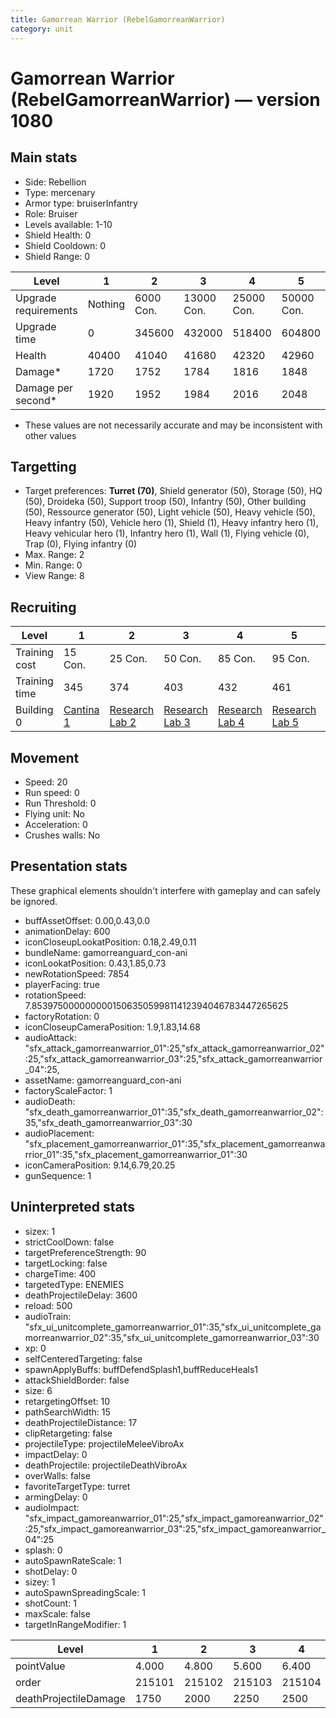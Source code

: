 ```yaml
---
title: Gamorrean Warrior (RebelGamorreanWarrior)
category: unit
---
```


# Gamorrean Warrior (RebelGamorreanWarrior) — version 1080

## Main stats

  * Side: Rebellion
  * Type: mercenary
  * Armor type: bruiserInfantry
  * Role: Bruiser
  * Levels available: 1-10
  * Shield Health: 0
  * Shield Cooldown: 0
  * Shield Range: 0

|Level               |1      |2        |3         |4         |5         |6         |7         |8          |9          |10         |
|--------------------|-------|---------|----------|----------|----------|----------|----------|-----------|-----------|-----------|
|Upgrade requirements|Nothing|6000 Con.|13000 Con.|25000 Con.|50000 Con.|75000 Con.|85000 Con.|135000 Con.|140000 Con.|190000 Con.|
|Upgrade time        |0      |345600   |432000    |518400    |604800    |691200    |777600    |864000     |950400     |1036800    |
|Health              |40400  |41040    |41680     |42320     |42960     |43600     |45520     |46800      |48080      |50000      |
|Damage*             |1720   |1752     |1784      |1816      |1848      |1880      |1976      |2040       |2104       |2200       |
|Damage per second*  |1920   |1952     |1984      |2016      |2048      |2080      |2176      |2240       |2304       |2400       |

* These values are not necessarily accurate and may be inconsistent with other values

## Targetting

  * Target preferences: **Turret (70)**, Shield generator (50), Storage (50), HQ (50), Droideka (50), Support troop (50), Infantry (50), Other building (50), Ressource generator (50), Light vehicle (50), Heavy vehicle (50), Heavy infantry (50), Vehicle hero (1), Shield (1), Heavy infantry hero (1), Heavy vehicular hero (1), Infantry hero (1), Wall (1), Flying vehicle (0), Trap (0), Flying infantry (0)
  * Max. Range: 2
  * Min. Range: 0
  * View Range: 8

## Recruiting

|Level        |1                                       |2                                     |3                                     |4                                     |5                                     |6                                     |7                                     |8                                     |9                                     |10                                     |
|-------------|----------------------------------------|--------------------------------------|--------------------------------------|--------------------------------------|--------------------------------------|--------------------------------------|--------------------------------------|--------------------------------------|--------------------------------------|---------------------------------------|
|Training cost|15 Con.                                 |25 Con.                               |50 Con.                               |85 Con.                               |95 Con.                               |145 Con.                              |190 Con.                              |265 Con.                              |360 Con.                              |720 Con.                               |
|Training time|345                                     |374                                   |403                                   |432                                   |461                                   |490                                   |519                                   |548                                   |577                                   |600                                    |
|Building 0   |[Cantina 1](rebelContrabandCantina.html)|[Research Lab 2](rebelOffenseLab.html)|[Research Lab 3](rebelOffenseLab.html)|[Research Lab 4](rebelOffenseLab.html)|[Research Lab 5](rebelOffenseLab.html)|[Research Lab 6](rebelOffenseLab.html)|[Research Lab 7](rebelOffenseLab.html)|[Research Lab 8](rebelOffenseLab.html)|[Research Lab 9](rebelOffenseLab.html)|[Research Lab 10](rebelOffenseLab.html)|

## Movement

  * Speed: 20
  * Run speed: 0
  * Run Threshold: 0
  * Flying unit: No
  * Acceleration: 0
  * Crushes walls: No

## Presentation stats

These graphical elements shouldn't interfere with gameplay and can safely be ignored.

  * buffAssetOffset: 0.00,0.43,0.0
  * animationDelay: 600
  * iconCloseupLookatPosition: 0.18,2.49,0.11
  * bundleName: gamorreanguard_con-ani
  * iconLookatPosition: 0.43,1.85,0.73
  * newRotationSpeed: 7854
  * playerFacing: true
  * rotationSpeed: 7.8539750000000001506350599811412394046783447265625
  * factoryRotation: 0
  * iconCloseupCameraPosition: 1.9,1.83,14.68
  * audioAttack: "sfx_attack_gamorreanwarrior_01":25,"sfx_attack_gamorreanwarrior_02":25,"sfx_attack_gamorreanwarrior_03":25,"sfx_attack_gamorreanwarrior_04":25,
  * assetName: gamorreanguard_con-ani
  * factoryScaleFactor: 1
  * audioDeath: "sfx_death_gamorreanwarrior_01":35,"sfx_death_gamorreanwarrior_02":35,"sfx_death_gamorreanwarrior_03":30
  * audioPlacement: "sfx_placement_gamorreanwarrior_01":35,"sfx_placement_gamorreanwarrior_01":35,"sfx_placement_gamorreanwarrior_01":30
  * iconCameraPosition: 9.14,6.79,20.25
  * gunSequence: 1

## Uninterpreted stats

  * sizex: 1
  * strictCoolDown: false
  * targetPreferenceStrength: 90
  * targetLocking: false
  * chargeTime: 400
  * targetedType: ENEMIES
  * deathProjectileDelay: 3600
  * reload: 500
  * audioTrain: "sfx_ui_unitcomplete_gamorreanwarrior_01":35,"sfx_ui_unitcomplete_gamorreanwarrior_02":35,"sfx_ui_unitcomplete_gamorreanwarrior_03":30
  * xp: 0
  * selfCenteredTargeting: false
  * spawnApplyBuffs: buffDefendSplash1,buffReduceHeals1
  * attackShieldBorder: false
  * size: 6
  * retargetingOffset: 10
  * pathSearchWidth: 15
  * deathProjectileDistance: 17
  * clipRetargeting: false
  * projectileType: projectileMeleeVibroAx
  * impactDelay: 0
  * deathProjectile: projectileDeathVibroAx
  * overWalls: false
  * favoriteTargetType: turret
  * armingDelay: 0
  * audioImpact: "sfx_impact_gamoreanwarrior_01":25,"sfx_impact_gamoreanwarrior_02":25,"sfx_impact_gamoreanwarrior_03":25,"sfx_impact_gamoreanwarrior_04":25
  * splash: 0
  * autoSpawnRateScale: 1
  * shotDelay: 0
  * sizey: 1
  * autoSpawnSpreadingScale: 1
  * shotCount: 1
  * maxScale: false
  * targetInRangeModifier: 1

|Level                |1     |2     |3     |4     |5     |6     |7     |8     |9     |10    |
|---------------------|------|------|------|------|------|------|------|------|------|------|
|pointValue           |4.000 |4.800 |5.600 |6.400 |7.200 |8.000 |8.800 |9.600 |10.400|12.000|
|order                |215101|215102|215103|215104|215105|215106|215107|215108|215109|215110|
|deathProjectileDamage|1750  |2000  |2250  |2500  |2750  |3000  |3250  |3500  |3750  |4000  |

